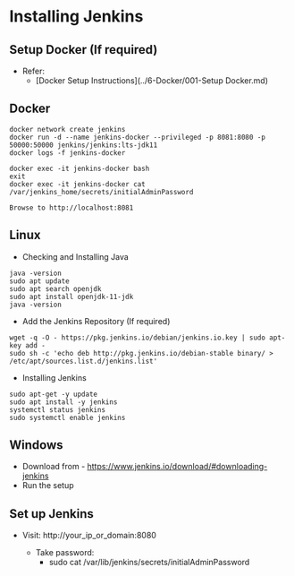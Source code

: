 # Installing Jenkins
## Setup Docker (If required)
- Refer:
  - [Docker Setup Instructions](../6-Docker/001-Setup Docker.md)
## Docker
```
docker network create jenkins
docker run -d --name jenkins-docker --privileged -p 8081:8080 -p 50000:50000 jenkins/jenkins:lts-jdk11
docker logs -f jenkins-docker

docker exec -it jenkins-docker bash
exit
docker exec -it jenkins-docker cat /var/jenkins_home/secrets/initialAdminPassword

Browse to http://localhost:8081
```

## Linux
 - Checking and Installing Java
```
java -version
sudo apt update
sudo apt search openjdk
sudo apt install openjdk-11-jdk
java -version
```


- Add the Jenkins Repository (If required)
```
wget -q -O - https://pkg.jenkins.io/debian/jenkins.io.key | sudo apt-key add -
sudo sh -c 'echo deb http://pkg.jenkins.io/debian-stable binary/ > /etc/apt/sources.list.d/jenkins.list'
```


- Installing Jenkins
```
sudo apt-get -y update
sudo apt install -y jenkins
systemctl status jenkins
sudo systemctl enable jenkins
```

## Windows
 - Download from - https://www.jenkins.io/download/#downloading-jenkins
 - Run the setup

## Set up Jenkins
 - Visit: http://your_ip_or_domain:8080

   - Take password:
     - sudo cat /var/lib/jenkins/secrets/initialAdminPassword
